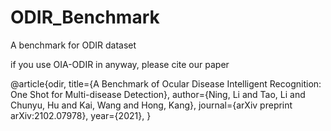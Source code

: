 # ODIR_Benchmark
A benchmark for ODIR dataset

if you use OIA-ODIR in anyway, please cite our paper 

@article{odir,
  title={A Benchmark of Ocular Disease Intelligent Recognition: One Shot for Multi-disease Detection},
  author={Ning, Li and Tao, Li and Chunyu, Hu and Kai, Wang and Hong, Kang},
  journal={arXiv preprint arXiv:2102.07978},
  year={2021},
}
